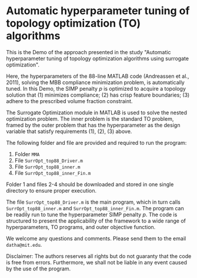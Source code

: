 # Automatic hyperparameter tuning of topology optimization (TO) algorithms

This is the Demo of the approach presented in the study "Automatic hyperparameter tuning of topology optimization algorithms using surrogate optimization". 

Here, the hyperparameters of the 88-line MATLAB code (Andreassen et al., 2011), solving the MBB compliance minimization problem, is automatically tuned. 
In this Demo, the SIMP penalty $p$ is optimized to acquire a topology solution that (1) minimizes compliance; (2) has crisp feature boundaries; (3) adhere to the prescribed volume fraction constraint. 

The Surrogate Optimization module in MATLAB is used to solve the nested optimization problem. The inner problem is the standard TO problem, framed by the outer problem that has the hyperparameter as the design variable that satisfy requirements (1), (2), (3) above. 

The following folder and file are provided and required to run the program:

1. Folder ```MMA```
2. File ```SurrOpt_top88_Driver.m```
3. File ```SurrOpt_top88_inner.m```
4. File ```SurrOpt_top88_inner_Fin.m```

Folder 1 and files 2-4 should be downloaded and stored in one single directory to ensure proper execution.

The file ```SurrOpt_top88_Driver.m``` is the main program, which in turn calls ```SurrOpt_top88_inner.m``` and ```SurrOpt_top88_inner_Fin.m```. 
The program can be readily run to tune the hyperparameter SIMP penalty $p$. 
The code is structured to present the applicability of the framework to a wide range of hyperparameters, TO programs, and outer objective function. 

We welcome any questions and comments. Please send them to the email ```datha@mit.edu```.

Disclaimer: The authors reserves all rights but do not guaranty that the code is free from errors. Furthermore, we shall not be liable in any event caused by the use of the program. 
